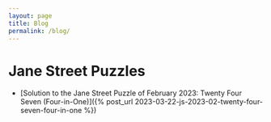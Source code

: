 ```yaml
---
layout: page
title: Blog
permalink: /blog/
---
```


# Jane Street Puzzles
- [Solution to the Jane Street Puzzle of February 2023: Twenty Four Seven (Four-in-One)]({% post_url 2023-03-22-js-2023-02-twenty-four-seven-four-in-one %})